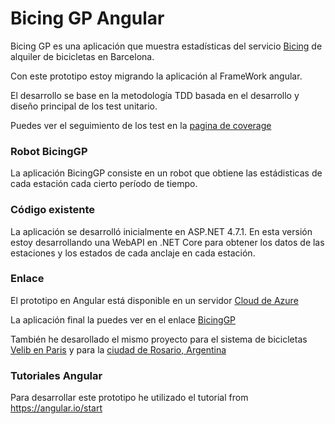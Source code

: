 # Bicing GP Angular 

Bicing GP es una aplicación que muestra estadísticas del servicio [Bicing](https://bicing.barcelona/mapa-de-disponibilitat) de alquiler de bicicletas en Barcelona.

Con este prototipo estoy migrando la aplicación al FrameWork angular.

El desarrollo se base en la metodología TDD basada en el desarrollo y diseño principal de los test unitario.

Puedes ver el seguimiento de los test en la [pagina de coverage](https://api.gestion-personal.com/coverage/)

### Robot BicingGP

La aplicación BicingGP consiste en un robot que obtiene las estádisticas de cada estación cada cierto período de tiempo.

### Código existente

La aplicación se desarrolló inicialmente en ASP.NET 4.7.1. En esta versión estoy desarrollando una WebAPI en .NET Core para obtener los datos de las estaciones y los estados de cada anclaje en cada estación.

### Enlace 

El prototipo en Angular está disponible en un servidor [Cloud de Azure](https://purple-forest-0d0940010.5.azurestaticapps.net/)

La aplicación final la puedes ver en el enlace [BicingGP](http://www.gestion-personal.com/bicing)

También he desarollado el mismo proyecto para el sistema de bicicletas [Velib en Paris](http://www.gestion-personal.com/velib) y para la [ciudad de Rosario, Argentina](http://www.gestion-personal.com/mibicitubici)

### Tutoriales Angular

Para desarrollar este prototipo he utilizado el tutorial from https://angular.io/start
